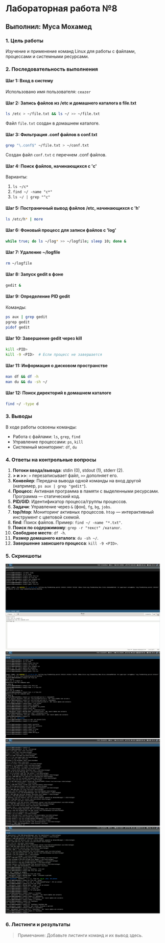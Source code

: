 # Лабораторная работа №8  
## Выполнил: Муса Мохамед  

### 1. Цель работы  
Изучение и применение команд Linux для работы с файлами, процессами и системными ресурсами.

### 2. Последовательность выполнения  
#### Шаг 1: Вход в систему  
Использовано имя пользователя: `ceazer`  

#### Шаг 2: Запись файлов из /etc и домашнего каталога в file.txt  
```bash
ls /etc > ~/file.txt && ls ~/ >> ~/file.txt
```
Файл `file.txt` создан в домашнем каталоге.  

#### Шаг 3: Фильтрация .conf файлов в conf.txt  
```bash
grep "\.conf$" ~/file.txt > ~/conf.txt
```
Создан файл `conf.txt` с перечнем .conf файлов.  

#### Шаг 4: Поиск файлов, начинающихся с 'c'  
Варианты:  
1. `ls ~/c*`  
2. `find ~/ -name "c*"`  
3. `ls ~/ | grep "^c"`  

#### Шаг 5: Постраничный вывод файлов /etc, начинающихся с 'h'  
```bash
ls /etc/h* | more
```

#### Шаг 6: Фоновый процесс для записи файлов с 'log'  
```bash
while true; do ls ~/log* >> ~/logfile; sleep 10; done &
```

#### Шаг 7: Удаление ~/logfile  
```bash
rm ~/logfile
```

#### Шаг 8: Запуск gedit в фоне  
```bash
gedit &
```

#### Шаг 9: Определение PID gedit  
Команды:  
```bash
ps aux | grep gedit
pgrep gedit
pidof gedit
```

#### Шаг 10: Завершение gedit через kill  
```bash
kill <PID>
kill -9 <PID>  # Если процесс не завершается
```

#### Шаг 11: Информация о дисковом пространстве  
```bash
man df && df -h
man du && du -sh ~/
```

#### Шаг 12: Поиск директорий в домашнем каталоге  
```bash
find ~/ -type d
```

### 3. Выводы  
В ходе работы освоены команды:  
- Работа с файлами: `ls`, `grep`, `find`  
- Управление процессами: `ps`, `kill`  
- Системный мониторинг: `df`, `du`  

### 4. Ответы на контрольные вопросы  
1. **Потоки ввода/вывода**: stdin (0), stdout (1), stderr (2).  
2. **> и >>**: `>` перезаписывает файл, `>>` дополняет его.  
3. **Конвейер**: Передача вывода одной команды на вход другой (например, `ps aux | grep "gedit"`).  
4. **Процесс**: Активная программа в памяти с выделенными ресурсами. Программа — статический код.  
5. **PID/GID**: Идентификатор процесса/группы процессов.  
6. **Задачи**: Управление через `&` (фон), `fg`, `bg`, `jobs`.  
7. **top/htop**: Мониторинг активных процессов. `htop` — интерактивный инструмент с цветовой схемой.  
8. **find**: Поиск файлов. Пример: `find ~/ -name "*.txt"`.  
9. **Поиск по содержимому**: `grep -r "текст" /каталог`.  
10. **Свободное место**: `df -h`.  
11. **Размер домашнего каталога**: `du -sh ~/`.  
12. **Завершение зависшего процесса**: `kill -9 <PID>`.  

### 5. Скриншоты  
![lab8-1](labs/lab8/images/lab8-1.png)
![lab8-2](labs/lab8/images/lab8-2.png)
![lab8-3](labs/lab8/images/lab8-3.png)
![lab8-4](labs/lab8/images/lab8-4.png)

### 6. Листинги и результаты  
> Примечание: Добавьте листинги команд и их вывод здесь.
